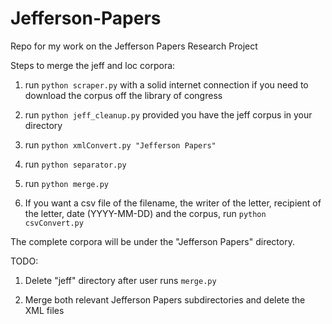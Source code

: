 # Jefferson-Papers
Repo for my work on the Jefferson Papers Research Project

Steps to merge the jeff and loc corpora:

1. run `python scraper.py` with a solid internet connection if you need to download the corpus off the library of congress

2. run `python jeff_cleanup.py` provided you have the jeff corpus in your directory

3. run `python xmlConvert.py "Jefferson Papers"`

4. run `python separator.py`

5. run `python merge.py`

6. If you want a csv file of the filename, the writer of the letter, recipient of the letter, date (YYYY-MM-DD) and the corpus, run `python csvConvert.py`

The complete corpora will be under the "Jefferson Papers" directory.


TODO:

1. Delete "jeff" directory after user runs `merge.py`

2. Merge both relevant Jefferson Papers subdirectories and delete the XML files